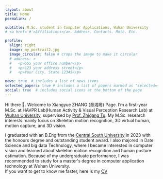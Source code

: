 ```yaml
---
layout: about
title: Home
permalink: /

subtitle: M.Sc. student in Computer Applications, Wuhan University
# <a href='#'>Affiliations</a>. Address. Contacts. Moto. Etc.

profile:
  align: right
  image: my_portrait2.jpg
  image_circular: false # crops the image to make it circular
  # address: >
  #   <p>555 your office number</p>
  #   <p>123 your address street</p>
  #   <p>Your City, State 12345</p>

news: true  # includes a list of news items
selected_papers: true # includes a list of papers marked as "selected={true}"
social: true  # includes social icons at the bottom of the page
---
```


Hi there 👋. Welcome to Xiangyue ZHANG (章湘粵) Page. I’m a first-year M.Sc. at HAVPR Lab(Human Activity & Visual Perception Research Lab) at [Wuhan University](https://en.whu.edu.cn/), supervised by [Prof. Zhigang Tu](http://tuzhigang.cn/index.html). My M.Sc. research interests mainly focus on Skeleton motion recognition, 3D virtual human, motion capture, and 3D vision.

I graduated with an B.Eng from the [Central South University](https://en.csu.edu.cn/) in 2023 with the honours degree and outstanding student award. I also majored in Date Science and big data Technology, where I became interested in computer vision and learned about skeleton motion recognition and human posture estimation. Because of my undergraduate performance, I was recommended to study for a master's degree in computer application technology at Wuhan University. 
<br>If you want to get to know me faster, here is my [CV](http://xiangyue-zhang.github.io/assets/CV.pdf)
<!-- Link to your social media connections, too. This theme is set up to use [Font Awesome icons](http://fortawesome.github.io/Font-Awesome/) and [Academicons](https://jpswalsh.github.io/academicons/), like the ones below. Add your Facebook, Twitter, LinkedIn, Google Scholar, or just disable all of them. -->
